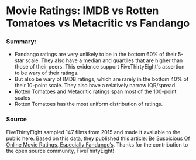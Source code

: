 # Movie Ratings: IMDB vs Rotten Tomatoes vs Metacritic vs Fandango

### Summary:

* Fandango ratings are very unlikely to be in the bottom 60% of their 5-star scale. They also have a median and quartiles that are higher than those of their peers. This evidence support FiveThirtyEight's assertion to be wary of their ratings.
* But also be wary of IMDB ratings, which are rarely in the bottom 40% of their 10-point scale. They also have a relatively narrow IQR/spread.
* Rotten Tomatoes and Metacritic ratings span most of the 100-point scales
* Rotten Tomatoes has the most uniform distribution of ratings. 

### Source

FiveThirtyEight sampled 147 films from 2015 and made it available to the public here. Based on this data, they published this article: [Be Suspicious Of Online Movie Ratings, Especially Fandango’s](https://fivethirtyeight.com/features/fandango-movies-ratings/). Thanks for the contribution to the open source community, FiveThirtyEight!
